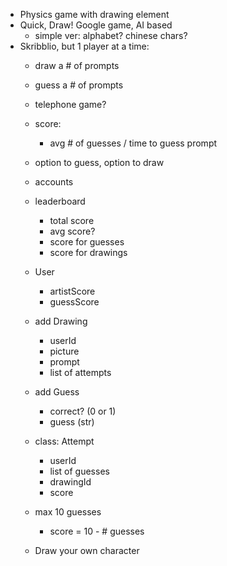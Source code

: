 * Physics game with drawing element
* Quick, Draw! Google game, AI based
    * simple ver: alphabet? chinese chars?
* Skribblio, but 1 player at a time:
    * draw a # of prompts
    * guess a # of prompts
    * telephone game?
    * score:
        * avg # of guesses / time to guess prompt
    * option to guess, option to draw

    * accounts
    * leaderboard
        * total score
        * avg score?
        * score for guesses
        * score for drawings

    * User
        * artistScore
        * guessScore

    * add Drawing
        * userId
        * picture
        * prompt
        * list of attempts

    * add Guess
        * correct? (0 or 1)
        * guess (str)

    * class: Attempt
        * userId
        * list of guesses
        * drawingId
        * score

    * max 10 guesses
        * score = 10 - # guesses

    * Draw your own character
